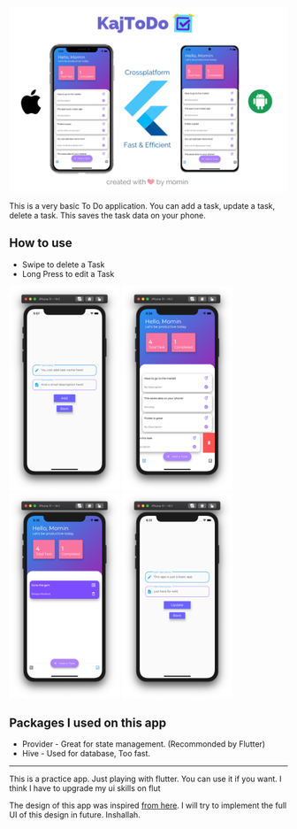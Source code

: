 <p align="center">
<img src="docs/hero.png" alt="hero image">
<p>

This is a very basic To Do application. You can add a task, update a task, delete a task. This saves the task data on your phone.

## How to use
- Swipe to delete a Task
- Long Press to edit a Task

<img src="docs/screen1.png" width="200">
<img src="docs/screen2.png" width="200">
<img src="docs/screen3.png" width="200">
<img src="docs/screen4.png" width="200">

## Packages I used on this app
- Provider - Great for state management. (Recommonded by Flutter)
- Hive - Used for database, Too fast.

<hr>
<p> This is a practice app. Just playing with flutter. You can use it if you want. I think I have to upgrade my ui skills on flut</p>
<p> The design of this app was inspired <a href="https://dribbble.com/shots/13998970-Simple-Task-App">from here</a>. I will try to implement the full UI of this design in future. Inshallah.</p>